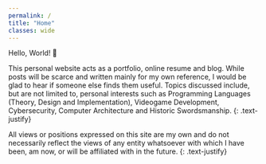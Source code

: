 ```yaml
---
permalink: /
title: "Home"
classes: wide
---
```


Hello, World! 👋

This personal website acts as a portfolio, online resume and blog.
While posts will be scarce and written mainly for my own reference, I would be glad to hear if someone else finds them useful.
Topics discussed include, but are not limited to, personal interests such as Programming Languages (Theory, Design and Implementation), Videogame Development, Cybersecurity, Computer Architecture and Historic Swordsmanship.
{: .text-justify}

All views or positions expressed on this site are my own and do not necessarily reflect the views of any entity whatsoever with which I have been, am now, or will be affiliated with in the future.
{: .text-justify}
